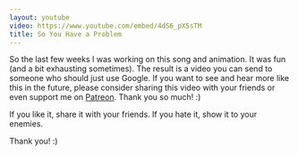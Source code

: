 ```yaml
---
layout: youtube
video: https://www.youtube.com/embed/4dS6_pX5sTM
title: So You Have a Problem
---
```


So the last few weeks I was working on this song and animation. It was fun (and a bit exhausting sometimes). The result is a video you can send to someone who should just use Google. If you want to see and hear more like this in the future, please consider sharing this video with your friends or even support me on [Patreon](https://www.patreon.com/lolnein). Thank you so much! :)


If you like it, share it with your friends.
If you hate it, show it to your enemies.


Thank you! :)